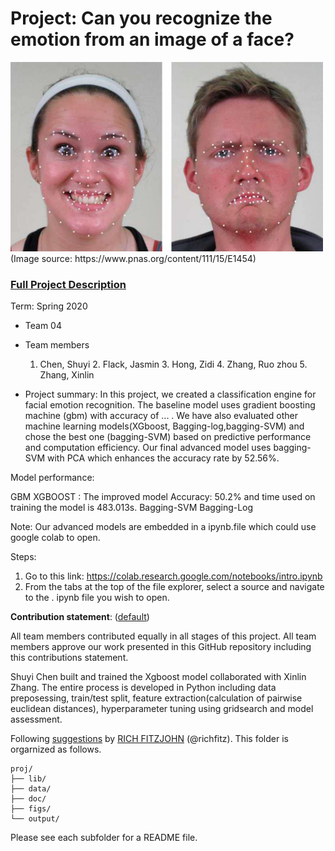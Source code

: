 # Project: Can you recognize the emotion from an image of a face? 
<img src="figs/CE.jpg" alt="Compound Emotions" width="500"/>
(Image source: https://www.pnas.org/content/111/15/E1454)

### [Full Project Description](doc/project3_desc.md)

Term: Spring 2020

+ Team 04
+ Team members
	1. Chen, Shuyi 
        2. Flack, Jasmin 
        3. Hong, Zidi 
        4. Zhang, Ruo zhou 
        5. Zhang, Xinlin 

+ Project summary: In this project, we created a classification engine for facial emotion recognition. The baseline model uses gradient boosting machine (gbm) with accuracy of ... . We have also evaluated other machine learning models(XGboost, Bagging-log,bagging-SVM) and chose the best one (bagging-SVM) based on predictive performance and computation efficiency. Our final advanced model uses bagging-SVM with PCA which enhances the accuracy rate by 52.56%.

Model performance:            
                      
GBM
XGBOOST : The improved model Accuracy: 50.2% and time used on training the model is 483.013s.
Bagging-SVM
Bagging-Log



Note:
Our advanced models are embedded in a ipynb.file which could use google colab to open. 

Steps:

1. Go to this link: https://colab.research.google.com/notebooks/intro.ipynb
2. From the tabs at the top of the file explorer, select a source and navigate to the . ipynb file you wish to open. 


	
**Contribution statement**: ([default](doc/a_note_on_contributions.md)) 

All team members contributed equally in all stages of this project. All team members approve our work presented in this GitHub repository including this contributions statement. 

Shuyi Chen built and trained the Xgboost model collaborated with Xinlin Zhang. The entire process is developed in Python including data preposessing, train/test split, feature extraction(calculation of pairwise euclidean distances), hyperparameter tuning using gridsearch and model assessment.




Following [suggestions](http://nicercode.github.io/blog/2013-04-05-projects/) by [RICH FITZJOHN](http://nicercode.github.io/about/#Team) (@richfitz). This folder is orgarnized as follows.

```
proj/
├── lib/
├── data/
├── doc/
├── figs/
└── output/
```

Please see each subfolder for a README file.
